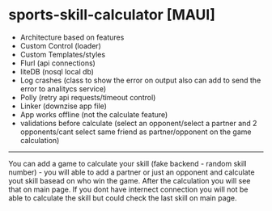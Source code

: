 # sports-skill-calculator [MAUI]

- Architecture based on features
- Custom Control (loader)
- Custom Templates/styles
- Flurl (api connections)
- liteDB (nosql local db)
- Log crashes (class to show the error on output also can add to send the error to analitycs service)
- Polly (retry api requests/timeout control)
- Linker (downzise app file)
- App works offline (not the calculate feature)
- validations before calculate (select an opponent/select a partner and 2 opponents/cant select same friend as partner/opponent on the game calculation)

----
You can add a game to calculate your skill (fake backend - random skill number) - you will able to add a partner or just an opponent and calculate yout skill basead on who win the game. After the calculation you will see that on main page. If you dont have internect connection you will not be able to calculate the skill but could check the last skill on main page.
